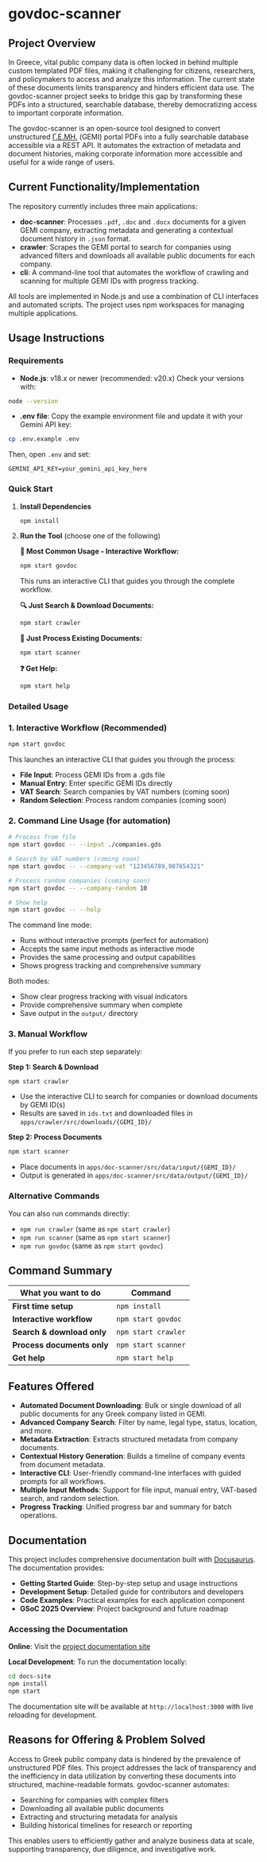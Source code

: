 # govdoc-scanner

## Project Overview

In Greece, vital public company data is often locked in behind multiple custom templated PDF files, making it challenging for citizens, researchers, and policymakers to access and analyze this information. The current state of these documents limits transparency and hinders efficient data use. The govdoc-scanner project seeks to bridge this gap by transforming these PDFs into a structured, searchable database, thereby democratizing access to important corporate information.

The govdoc-scanner is an open-source tool designed to convert unstructured [Γ.Ε.ΜΗ.](https://www.businessportal.gr/) (GEMI) portal PDFs into a fully searchable database accessible via a REST API. It automates the extraction of metadata and document histories, making corporate information more accessible and useful for a wide range of users.

## Current Functionality/Implementation

The repository currently includes three main applications:

- **doc-scanner**: Processes `.pdf`, `.doc` and `.docx` documents for a given GEMI company, extracting metadata and generating a contextual document history in `.json` format.
- **crawler**: Scrapes the GEMI portal to search for companies using advanced filters and downloads all available public documents for each company.
- **cli**: A command-line tool that automates the workflow of crawling and scanning for multiple GEMI IDs with progress tracking.

All tools are implemented in Node.js and use a combination of CLI interfaces and automated scripts. The project uses npm workspaces for managing multiple applications.

## Usage Instructions

### Requirements

- **Node.js**: v18.x or newer (recommended: v20.x)
  Check your versions with:

```sh
node --version
```

- **.env file**: Copy the example environment file and update it with your Gemini API key:

```sh
cp .env.example .env
```

Then, open `.env` and set:

```
GEMINI_API_KEY=your_gemini_api_key_here
```

### Quick Start

1. **Install Dependencies**
   ```sh
   npm install
   ```

2. **Run the Tool** (choose one of the following)

   **🚀 Most Common Usage - Interactive Workflow:**
   ```sh
   npm start govdoc
   ```
   This runs an interactive CLI that guides you through the complete workflow.

   **🔍 Just Search & Download Documents:**
   ```sh
   npm start crawler
   ```

   **📄 Just Process Existing Documents:**
   ```sh
   npm start scanner
   ```

   **❓ Get Help:**
   ```sh
   npm start help
   ```

### Detailed Usage

### 1. Interactive Workflow (Recommended)

```sh
npm start govdoc
```

This launches an interactive CLI that guides you through the process:
- **File Input**: Process GEMI IDs from a .gds file
- **Manual Entry**: Enter specific GEMI IDs directly  
- **VAT Search**: Search companies by VAT numbers (coming soon)
- **Random Selection**: Process random companies (coming soon)

### 2. Command Line Usage (for automation)

```sh
# Process from file
npm start govdoc -- --input ./companies.gds

# Search by VAT numbers (coming soon)
npm start govdoc -- --company-vat "123456789,987654321"

# Process random companies (coming soon)  
npm start govdoc -- --company-random 10

# Show help
npm start govdoc -- --help
```

The command line mode:
- Runs without interactive prompts (perfect for automation)
- Accepts the same input methods as interactive mode
- Provides the same processing and output capabilities
- Shows progress tracking and comprehensive summary

Both modes:
- Show clear progress tracking with visual indicators
- Provide comprehensive summary when complete
- Save output in the `output/` directory

### 3. Manual Workflow

If you prefer to run each step separately:

**Step 1: Search & Download**
```sh
npm start crawler
```
- Use the interactive CLI to search for companies or download documents by GEMI ID(s)
- Results are saved in `ids.txt` and downloaded files in `apps/crawler/src/downloads/{GEMI_ID}/`

**Step 2: Process Documents**
```sh
npm start scanner
```
- Place documents in `apps/doc-scanner/src/data/input/{GEMI_ID}/`
- Output is generated in `apps/doc-scanner/src/data/output/{GEMI_ID}/`

### Alternative Commands

You can also run commands directly:
- `npm run crawler` (same as `npm start crawler`)
- `npm run scanner` (same as `npm start scanner`)
- `npm run govdoc` (same as `npm start govdoc`)

## Command Summary

| What you want to do | Command |
|---------------------|---------|
| **First time setup** | `npm install` |
| **Interactive workflow** | `npm start govdoc` |
| **Search & download only** | `npm start crawler` |
| **Process documents only** | `npm start scanner` |
| **Get help** | `npm start help` |

## Features Offered

- **Automated Document Downloading**: Bulk or single download of all public documents for any Greek company listed in GEMI.
- **Advanced Company Search**: Filter by name, legal type, status, location, and more.
- **Metadata Extraction**: Extracts structured metadata from company documents.
- **Contextual History Generation**: Builds a timeline of company events from document metadata.
- **Interactive CLI**: User-friendly command-line interfaces with guided prompts for all workflows.
- **Multiple Input Methods**: Support for file input, manual entry, VAT-based search, and random selection.
- **Progress Tracking**: Unified progress bar and summary for batch operations.

## Documentation

This project includes comprehensive documentation built with [Docusaurus](https://docusaurus.io/). The documentation provides:

- **Getting Started Guide**: Step-by-step setup and usage instructions
- **Development Setup**: Detailed guide for contributors and developers
- **Code Examples**: Practical examples for each application component
- **GSoC 2025 Overview**: Project background and future roadmap

### Accessing the Documentation

**Online**: Visit the [project documentation site](https://flexivian.github.io/govdoc-scanner/)

**Local Development**: To run the documentation locally:

```bash
cd docs-site
npm install
npm start
```

The documentation site will be available at `http://localhost:3000` with live reloading for development.

## Reasons for Offering & Problem Solved

Access to Greek public company data is hindered by the prevalence of unstructured PDF files. This project addresses the lack of transparency and the inefficiency in data utilization by converting these documents into structured, machine-readable formats.
govdoc-scanner automates:

- Searching for companies with complex filters
- Downloading all available public documents
- Extracting and structuring metadata for analysis
- Building historical timelines for research or reporting

This enables users to efficiently gather and analyze business data at scale, supporting transparency, due diligence, and investigative work.
